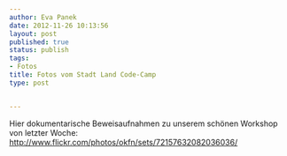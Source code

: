 ```yaml
---
author: Eva Panek
date: 2012-11-26 10:13:56
layout: post
published: true
status: publish
tags:
- Fotos
title: Fotos vom Stadt Land Code-Camp
type: post


---
```


Hier dokumentarische Beweisaufnahmen zu unserem schönen Workshop von letzter Woche: <http://www.flickr.com/photos/okfn/sets/72157632082036036/>